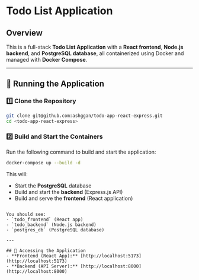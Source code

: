 # Todo List Application

## Overview
This is a full-stack **Todo List Application** with a **React frontend**, **Node.js backend**, and **PostgreSQL database**, all containerized using Docker and managed with **Docker Compose**.

---


## 🚀 Running the Application
### 1️⃣ Clone the Repository
```sh
git clone git@github.com:ashggan/todo-app-react-express.git
cd <todo-app-react-express>
```

### 2️⃣ Build and Start the Containers
Run the following command to build and start the application:
```sh
docker-compose up --build -d
```
This will:
- Start the **PostgreSQL** database
- Build and start the **backend** (Express.js API)
- Build and serve the **frontend** (React application)

 
```

You should see:
- `todo_frontend` (React app)
- `todo_backend` (Node.js backend)
- `postgres_db` (PostgreSQL database)

---

## 📌 Accessing the Application
- **Frontend (React App):** [http://localhost:5173](http://localhost:5173)
- **Backend (API Server):** [http://localhost:8000](http://localhost:8000)
 
 







